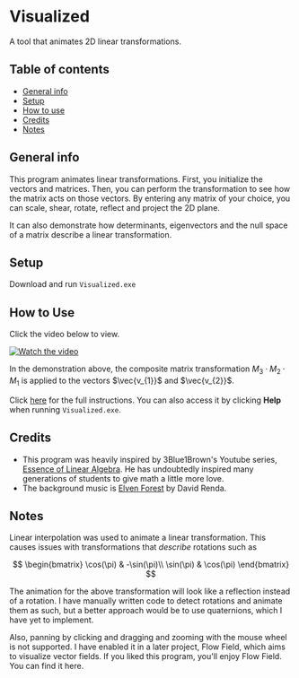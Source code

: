 # Visualized

A tool that animates 2D linear transformations. 

## Table of contents
* [General info](#general-info)
* [Setup](#setup)
* [How to use](#how-to-use)
* [Credits](#credits)
* [Notes](#notes)

## General info

This program animates linear transformations. First, you initialize the vectors and matrices. Then, you can perform the transformation to see how the matrix acts on those vectors. By entering any matrix of your choice, you can scale, shear, rotate, reflect and project the 2D plane. 

It can also demonstrate how determinants, eigenvectors and the null space of a matrix describe a linear transformation.
	
## Setup

Download and run `Visualized.exe`

## How to Use

Click the video below to view.

[![Watch the video](https://img.youtube.com/vi/XZR3rKZ1UTM/maxresdefault.jpg)](https://www.youtube.com/watch?v=XZR3rKZ1UTM)

In the demonstration above, the composite matrix transformation $M_{3}\cdot M_{2}\cdot M_{1}$ is applied to the vectors $\vec{v_{1}}$ and $\vec{v_{2}}$.

Click <a href="Files/Icons/instructions.png">here</a> for the full instructions. You can also access it by clicking **Help** when running `Visualized.exe`.


## Credits

* This program was heavily inspired by 3Blue1Brown's Youtube series, <a href="https://www.youtube.com/playlist?list=PLZHQObOWTQDPD3MizzM2xVFitgF8hE_ab">Essence of Linear Algebra</a>. He has undoubtedly inspired many generations of students to give math a little more love.
* The background music is <a href="https://www.fesliyanstudios.com/royalty-free-music/download/elven-forest/376">Elven Forest</a> by David Renda.

## Notes

Linear interpolation was used to animate a linear transformation. This causes issues with transformations that *describe* rotations such as 

$$ 
\begin{bmatrix}
\cos(\pi) & -\sin(\pi)\\
\sin(\pi) & \cos(\pi)
\end{bmatrix}
$$

The animation for the above transformation will look like a reflection instead of a rotation. I have manually written code to detect rotations and animate them as such, but a better approach would be to use quaternions, which I have yet to implement.

Also, panning by clicking and dragging and zooming with the mouse wheel is not supported. I have enabled it in a later project, Flow Field, which aims to visualize vector fields. If you liked this program, you'll enjoy Flow Field. You can find it here.
